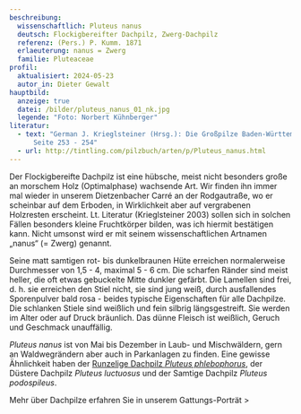 ```yaml
---
beschreibung:
  wissenschaftlich: Pluteus nanus
  deutsch: Flockigbereifter Dachpilz, Zwerg-Dachpilz
  referenz: (Pers.) P. Kumm. 1871
  erlaeuterung: nanus = Zwerg
  familie: Pluteaceae
profil:
  aktualisiert: 2024-05-23
  autor_in: Dieter Gewalt
hauptbild:
  anzeige: true
  datei: /bilder/pluteus_nanus_01_nk.jpg
  legende: "Foto: Norbert Kühnberger"
literatur:
  - text: "German J. Krieglsteiner (Hrsg.): Die Großpilze Baden-Württembergs Band 4,
      Seite 253 - 254"
  - url: http://tintling.com/pilzbuch/arten/p/Pluteus_nanus.html
---
```

Der Flockigbereifte Dachpilz ist eine hübsche, meist nicht besonders große an morschem Holz (Optimalphase) wachsende Art. Wir finden ihn immer mal wieder in unserem Dietzenbacher Carré an der Rodgautraße, wo er scheinbar auf dem Erboden, in Wirklichkeit aber auf vergrabenen Holzresten erscheint. Lt. Literatur (Krieglsteiner 2003) sollen sich in solchen Fällen besonders kleine Fruchtkörper bilden, was ich hiermit bestätigen kann. Nicht umsonst wird er mit seinem wissenschaftlichen Artnamen „nanus“ (= Zwerg) genannt.

Seine matt samtigen rot- bis dunkelbraunen Hüte erreichen normalerweise Durchmesser von 1,5 - 4, maximal 5 - 6 cm. Die scharfen Ränder sind meist heller, die oft etwas gebuckelte Mitte dunkler gefärbt. Die Lamellen sind frei, d. h. sie erreichen den Stiel nicht, sie sind jung weiß, durch ausfallendes Sporenpulver bald rosa - beides typische Eigenschaften für alle Dachpilze. 
Die schlanken Stiele sind weißlich und fein silbrig längsgestreift. Sie werden im Alter oder auf Druck bräunlich. Das dünne Fleisch ist weißlich, Geruch und Geschmack unauffällig.

*Pluteus nanus* ist von Mai bis Dezember in Laub- und Mischwäldern, gern an Waldwegrändern aber auch in Parkanlagen zu finden. Eine gewisse Ähnlichkeit haben der [Runzelige Dachpilz *Pluteus phlebophorus*](/pilze/pluteus-phlebophorus-runzeliger-dachpilz), der Düstere Dachpilz *Pluteus luctuosus* und der Samtige Dachpilz *Pluteus podospileus*.

Mehr über Dachpilze erfahren Sie in unserem Gattungs-Porträt >